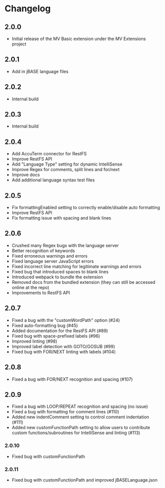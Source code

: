 # Changelog

## 2.0.0

- Initial release of the MV Basic extension under the MV Extensions project

## 2.0.1

- Add in jBASE language files

## 2.0.2

- Internal build

## 2.0.3

- Internal build

## 2.0.4

- Add AccuTerm connector for RestFS
- Improve RestFS API
- Add "Language Type" setting for dynamic IntelliSense
- Improve Regex for comments, split lines and for/next
- Improve docs
- Add additional language syntax test files

## 2.0.5

- Fix formattingEnabled setting to correctly enable/disable auto formatting
- Improve RestFS API
- Fix formatting issue with spacing and blank lines

## 2.0.6

- Crushed many Regex bugs with the language server
- Better recognition of keywords
- Fixed erroneous warnings and errors
- Fixed language server JavaScript errors
- Fixed incorrect line matching for legitimate warnings and errors
- Fixed bug that introduced spaces to blank lines
- Introduced webpack to bundle the extension
- Removed docs from the bundled extension (they can still be accessed online at the repo)
- Improvements to RestFS API

## 2.0.7

- Fixed a bug with the "customWordPath" option (#24)
- Fixed auto-formatting bug (#45)
- Added documentation for the RestFS API (#89)
- Fixed bug with space-prefixed labels (#96)
- Improved linting (#98)
- Improved label detection with GOTO/GOSUB (#99)
- Fixed bug with FOR/NEXT linting with labels (#104)

## 2.0.8

- Fixed a bug with FOR/NEXT recognition and spacing (#107)

## 2.0.9

- Fixed a bug with LOOP/REPEAT recognition and spacing (no issue)
- Fixed a bug with formatting for comment lines (#110)
- Added new indentComment setting to control comment indentation (#111)
- Added new customFunctionPath setting to allow users to contribute custom functions/subroutines for IntelliSense and linting (#113)

### 2.0.10

- Fixed bug with customFunctionPath

### 2.0.11

- Fixed bug with customFunctionPath and improved jBASELanguage.json

